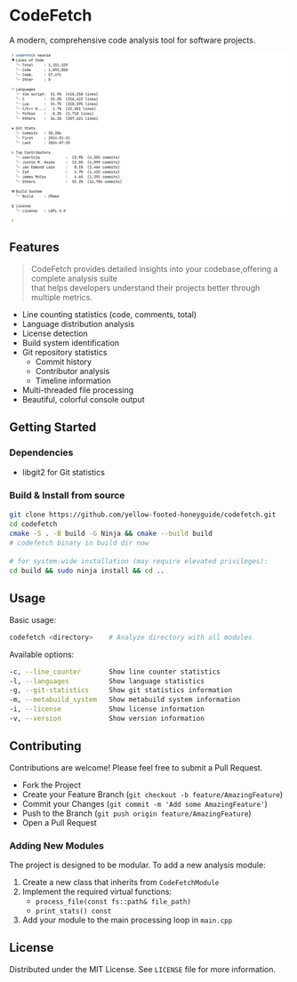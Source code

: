 # CodeFetch

A modern, comprehensive code analysis tool for software projects.

![codefetch in action](assets/codefetch_in_action.jpg)

## Features
> CodeFetch provides detailed insights into your codebase,offering a complete analysis suite<br> 
> that helps developers understand their projects better through multiple metrics.

- Line counting statistics (code, comments, total)
- Language distribution analysis
- License detection
- Build system identification
- Git repository statistics
  - Commit history
  - Contributor analysis
  - Timeline information
- Multi-threaded file processing
- Beautiful, colorful console output

## Getting Started

### Dependencies
- libgit2 for Git statistics

### Build & Install from source
```bash
git clone https://github.com/yellow-footed-honeyguide/codefetch.git
cd codefetch
cmake -S . -B build -G Ninja && cmake --build build
# codefetch binary in build dir now

# for system-wide installation (may require elevated privileges):
cd build && sudo ninja install && cd ..
```

## Usage

Basic usage:
```bash
codefetch <directory>    # Analyze directory with all modules
```

Available options:
```bash
-c, --line_counter       Show line counter statistics
-l, --languages          Show language statistics
-g, --git-statistics     Show git statistics information
-m, --metabuild_system   Show metabuild system information
-i, --license            Show license information
-v, --version            Show version information
```



## Contributing
Contributions are welcome! Please feel free to submit a Pull Request.
- Fork the Project
- Create your Feature Branch (`git checkout -b feature/AmazingFeature`)
- Commit your Changes (`git commit -m 'Add some AmazingFeature'`)
- Push to the Branch (`git push origin feature/AmazingFeature`)
- Open a Pull Request

### Adding New Modules
The project is designed to be modular. To add a new analysis module:
1. Create a new class that inherits from `CodeFetchModule`
2. Implement the required virtual functions:
   - `process_file(const fs::path& file_path)`
   - `print_stats() const`
3. Add your module to the main processing loop in `main.cpp`

## License
Distributed under the MIT License. See `LICENSE` file for more information.
